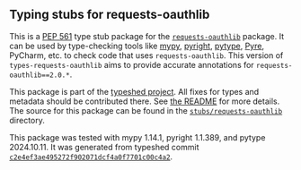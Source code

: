 ## Typing stubs for requests-oauthlib

This is a [PEP 561](https://peps.python.org/pep-0561/)
type stub package for the [`requests-oauthlib`](https://github.com/requests/requests-oauthlib) package.
It can be used by type-checking tools like
[mypy](https://github.com/python/mypy/),
[pyright](https://github.com/microsoft/pyright),
[pytype](https://github.com/google/pytype/),
[Pyre](https://pyre-check.org/),
PyCharm, etc. to check code that uses `requests-oauthlib`. This version of
`types-requests-oauthlib` aims to provide accurate annotations for
`requests-oauthlib==2.0.*`.

This package is part of the [typeshed project](https://github.com/python/typeshed).
All fixes for types and metadata should be contributed there.
See [the README](https://github.com/python/typeshed/blob/main/README.md)
for more details. The source for this package can be found in the
[`stubs/requests-oauthlib`](https://github.com/python/typeshed/tree/main/stubs/requests-oauthlib)
directory.

This package was tested with
mypy 1.14.1,
pyright 1.1.389,
and pytype 2024.10.11.
It was generated from typeshed commit
[`c2e4ef3ae495272f902071dcf4a0f7701c00c4a2`](https://github.com/python/typeshed/commit/c2e4ef3ae495272f902071dcf4a0f7701c00c4a2).